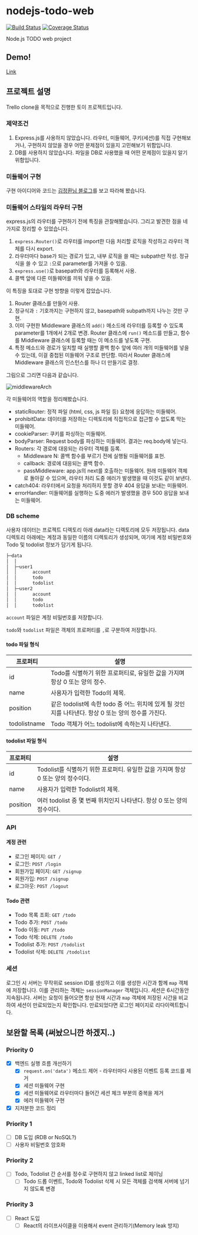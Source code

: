 # nodejs-todo-web
[![Build Status](https://travis-ci.org/cocahack/nodejs-todo-web.svg?branch=master)](https://travis-ci.org/cocahack/nodejs-todo-web) 
[![Coverage Status](https://coveralls.io/repos/github/cocahack/nodejs-todo-web/badge.svg?branch=master)](https://coveralls.io/github/cocahack/nodejs-todo-web?branch=master&service=github)

Node.js TODO web project

## Demo!
[Link](https://todo-http.herokuapp.com)

## 프로젝트 설명

Trello clone을 목적으로 진행한 토이 프로젝트입니다.

### 제약조건

1. Express.js를 사용하지 않았습니다.  라우터, 미들웨어, 쿠키(세션)를 직접 구현해보거나, 구현하지 않았을 경우 어떤 문제점이 있을지 고민해보기 위함입니다.
2. DB를 사용하지 않았습니다.  파일을 DB로 사용했을 때 어떤 문제점이 있을지 알기 위함입니다.

### 미들웨어 구현

구현 아이디어와 코드는 [김정환님 블로그](http://jeonghwan-kim.github.io/series/2018/12/08/node-web-8_middleware.html)를 보고 따라해 봤습니다.

### 미들웨어 스타일의 라우터 구현

express.js의 라우터를 구현하기 전에 특징을 관찰해봤습니다. 그리고 발견한 점을 네 가지로 정리할 수 있었습니다. 

1. `express.Router()`로 라우터를 import한 다음 처리할 로직을 작성하고 라우터 객체를 다시 export.
2. 라우터마다 base가 되는 경로가 있고, 내부 로직을 쓸 때는 subpath만 작성. 정규식을 쓸 수 있고 `:`으로 parameter를 가져올 수 있음.
3. `express.use()`로 basepath와 라우터를 등록해서 사용.
4. 콜백 앞에 다른 미들웨어를 끼워 넣을 수 있음.

이 특징을 토대로 구현 방향을 이렇게 잡았습니다. 

1. Router 클래스를 만들어 사용.
2. 정규식과 `:` 기호까지는 구현하지 않고, basepath와 subpath까지 나누는 것만 구현.
3. 이미 구현한 Middleware 클래스의 `add()` 메소드에 라우터를 등록할 수 있도록 parameter를 1개에서 2개로 변경. Router 클래스에 `run()` 메소드를 만들고, 함수를 Middleware 클래스에 등록할 때는 이 메소드를 넣도록 구현.
4. 특정 메소드와 경로가 일치할 때 실행할 콜백 함수 앞에 여러 개의 미들웨어를 넣을 수 있는데, 이걸 중첩된 미들웨어 구조로 판단함. 따라서 Router 클래스에 Middleware 클래스의 인스턴스를 하나 더 만들기로 결정.

그림으로 그리면 다음과 같습니다.

![middlewareArch](https://user-images.githubusercontent.com/18232901/60646215-bc5bb600-9e75-11e9-8c76-a164ec153aa8.jpg)

각 미들웨어의 역할을 정리해봤습니다.

- staticRouter: 정적 파일 (html, css, js 파일 등) 요청에 응답하는 미들웨어.
- prohibitData: 데이터를 저장하는 디렉토리에 직접적으로 접근할 수 없도록 막는 미들웨어.
- cookieParser: 쿠키를 파싱하는 미들웨어.
- bodyParser: Request body를 파싱하는 미들웨어. 결과는 req.body에 넣는다.
- Routers: 각 경로에 대응되는 라우터 객체를 등록.
  - Middleware N: 콜백 함수를 부르기 전에 실행될 미들웨어를 표헌.
  - callback: 경로에 대응되는 콜백 함수.
  - passMiddleware: app.js의 next를 호출하는 미들웨어. 원래 미들웨어 객체로 돌아갈 수 있으며, 라우터 처리 도중 에러가 발생했을 때 이것도 같이 보낸다.
- catch404: 라우터에서 요청을 처리하지 못할 경우 404 응답을 보내는 미들웨어.
- errorHandler: 미들웨어를 실행하는 도중 에러가 발생했을 경우 500 응답을 보내는 미들웨어.

### DB scheme

사용자 데이터는 프로젝트 디렉토리 아래 data라는 디렉토리에 모두 저장됩니다. 
data 디렉토리 아래에는 계정과 동일한 이름의 디렉토리가 생성되며, 여기에 계정 비밀번호와 Todo 및 todolist 정보가 담기게 됩니다.

```sh
├─data
│  │
│  ├─user1 
│  │      account
│  │      todo
│  │      todolist
│  ├─user2
│  │      account
│  │      todo
│  │      todolist
```

`account` 파일은 계정 비밀번호를 저장합니다. 

`todo`와 `todolist` 파일은 객체의 프로퍼티를 `,`로 구분하여 저장합니다.

#### todo 파일 형식
프로퍼티 | 설명
---- | ----
id |  Todo를 식별하기 위한 프로퍼티로, 유일한 값을 가지며 항상 0 또는 양의 정수.
name | 사용자가 입력한 Todo의 제목.
position | 같은 todolist에 속한 todo 중 어느 위치에 있게 될 것인지를 나타낸다. 항상 0 또는 양의 정수를 가진다.
todolistname | Todo 객체가 어느 todolist에 속하는지 나타낸다.

#### todolist 파일 형식

프로퍼티 | 설명
---- | ----
id |  Todolist를 식별하기 위한 프로퍼티. 유일한 값을 가지며 항상 0 또는 양의 정수이다.
name | 사용자가 입력한 Todolist의 제목.
position | 여러 todolist 중 몇 번째 위치인지 나타낸다. 항상 0 또는 양의 정수이다.

### API

#### 계정 관련

- 로그인 페이지: `GET /`
- 로그인: `POST /login`
- 회원가입 페이지: `GET /signup`
- 회원가입: `POST /signup`
- 로그아웃: `POST /logout`

#### Todo 관련

- Todo 목록 조회: `GET /todo`
- Todo 추가: `POST /todo`
- Todo 이동: `PUT /todo`
- Todo 삭제: `DELETE /todo`
- Todolist 추가: `POST /todolist`
- Todolist 삭제: `DELETE /todolist`

### 세션

로그인 시 서버는 무작위로 session ID를 생성하고 이를 생성한 시간과 함께 `map` 객체에 저장합니다. 이를 관리하는 객체는 `sessionManager` 객체입니다. 세션은 6시간동안 지속됩니다. 서버는 요청이 들어오면 항상 현재 시간과 `map` 객체에 저장된 시간을 비교하여 세션이 만료되었는지 확인합니다. 만료되었다면 로그인 페이지로 리다이렉트합니다.

## 보완할 목록 (써놨으니깐 하겠지..)

### Priority 0
- [x] 백엔드 실행 흐름 개선하기
  - [x] `request.on('data')` 메소드 제어 - 라우터마다 사용된 이벤트 등록 코드를 제거
  - [x] 세션 미들웨어 구현
  - [x] 세션 미들웨어로 라우터마다 들어간 세션 체크 부분의 중복을 제거
  - [x] 에러 미들웨어 구현
- [x] 지저분한 코드 정리

### Priority 1
- [ ] DB 도입 (RDB or NoSQL?)
- [ ] 사용자 비밀번호 암호화

### Priority 2
- [ ] Todo, Todolist 간 순서를 정수로 구현하지 않고 linked list로 체이닝 
  - [ ] Todo 드롭 이벤트, Todo와 Todolist 삭제 시 모든 객체를 검색해 서버에 넘기지 않도록 변경

### Priority 3
- [ ] React 도입
  - [ ] React의 라이프사이클을 이용해서 event 관리하기(Memory leak 방지)
